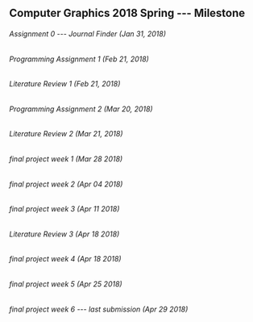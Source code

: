 ## Computer Graphics 2018 Spring --- Milestone
###### Assignment 0 --- Journal Finder (Jan 31, 2018)

###### Programming Assignment 1 (Feb 21, 2018)
###### Literature Review 1 (Feb 21, 2018)

###### Programming Assignment 2 (Mar 20, 2018)
###### Literature Review 2 (Mar 21, 2018)

###### final project week 1 (Mar 28 2018)
###### final project week 2 (Apr 04 2018)
###### final project week 3 (Apr 11 2018)
###### Literature Review 3 (Apr 18 2018)
###### final project week 4 (Apr 18 2018)
###### final project week 5 (Apr 25 2018)
###### final project week 6 --- last submission (Apr 29 2018)
